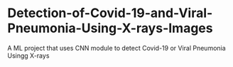 # Detection-of-Covid-19-and-Viral-Pneumonia-Using-X-rays-Images
A ML project that uses CNN module to detect Covid-19 or Viral Pneumonia Usingg X-rays
